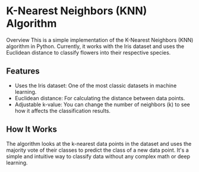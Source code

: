 # K-Nearest Neighbors (KNN) Algorithm
Overview
This is a simple implementation of the K-Nearest Neighbors (KNN) algorithm in Python. Currently, it works with the Iris dataset and uses the Euclidean distance to classify flowers into their respective species. 

## Features
- Uses the Iris dataset: One of the most classic datasets in machine learning.
- Euclidean distance: For calculating the distance between data points.
- Adjustable k-value: You can change the number of neighbors (k) to see how it affects the classification results.
## How It Works
The algorithm looks at the k-nearest data points in the dataset and uses the majority vote of their classes to predict the class of a new data point. It's a simple and intuitive way to classify data without any complex math or deep learning.
